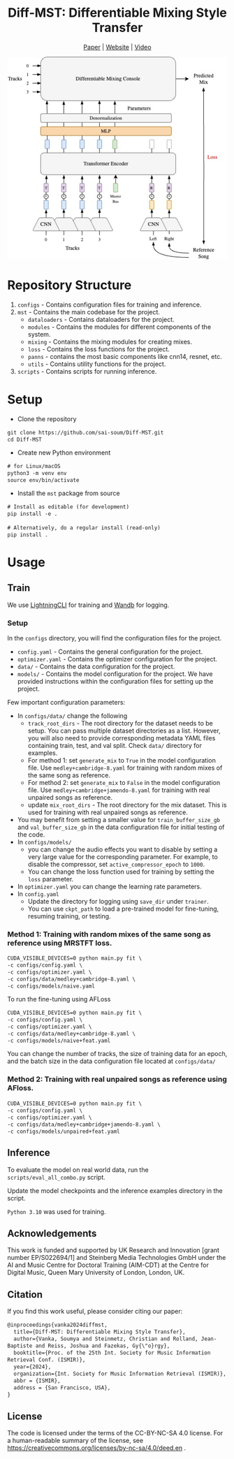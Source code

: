 
<div align="center">

# Diff-MST: Differentiable Mixing Style Transfer
[Paper](https://sai-soum.github.io/assets/pdf/Differentiable_Mixing_Style_Transfer.pdf) | [Website](https://sai-soum.github.io/projects/diffmst/) | [Video](https://youtu.be/w90RGZ3IqQw)


<img src="./Assets/diffmst-main_modified.jpg">

</div>

<!-- Mixing style transfer using reference mix. 
There are two mixing console configurations (in `modules.py`)
1. `BasicMixConsole`: Gain + Pan
2. `AdvancedMixConsole`: Gain + Pan + Diff EQ + Diff Compressor

Mixes for training can be created using either `naive_random_mix` (assigns random parameter values for mixing console to create a mix) or `knowledge_engineering_mix` (uses knowledge engineering to assign parameter values for mixing console to create a mix). Both of these modules can be found in `mixing.py`

 -->
# Repository Structure
1. `configs` - Contains configuration files for training and inference.
2. `mst` - Contains the main codebase for the project.
    - `dataloaders` - Contains dataloaders for the project.
    - `modules` - Contains the modules for different components of the system.
    - `mixing` - Contains the mixing modules for creating mixes.
    - `loss` - Contains the loss functions for the project.
    - `panns` - contains the most basic components like cnn14, resnet, etc.
    - `utils` - Contains utility functions for the project.
3. `scripts` - Contains scripts for running inference.  

# Setup
- Clone the repository
```
git clone https://github.com/sai-soum/Diff-MST.git
cd Diff-MST
```

- Create new Python environment
```
# for Linux/macOS
python3 -m venv env
source env/bin/activate
```

- Install the `mst` package from source
```
# Install as editable (for development)
pip install -e .

# Alternatively, do a regular install (read-only)
pip install .
```

# Usage
## Train
We use [LightningCLI](https://lightning.ai/docs/pytorch/stable/) for training and [Wandb](https://wandb.ai/site) for logging.

### Setup
In the `configs` directory, you will find the configuration files for the project.
- `config.yaml` - Contains the general configuration for the project.
- `optimizer.yaml` - Contains the optimizer configuration for the project.
- `data/` - Contains the data configuration for the project.
- `models/` - Contains the model configuration for the project.
We have provided instructions within the configuration files for setting up the project.

Few important configuration parameters:
- In `configs/data/` change the following
    - `track_root_dirs` - The root directory for the dataset needs to be setup. You can pass multiple dataset directories as a list. However, you will also need to provide corresponding metadata YAML files containing train, test, and val split. Check `data/` directory for examples.
    - For method 1: set `generate_mix` to `True` in the model configuration file. Use `medley+cambridge-8.yaml` for training with random mixes of the same song as reference.
    - For method 2: set `generate_mix` to `False` in the model configuration file. Use `medley+cambridge+jamendo-8.yaml` for training with real unpaired songs as reference.
    - update `mix_root_dirs` - The root directory for the mix dataset. This is used for training with real unpaired songs as reference. 
- You may benefit from setting a smaller value for `train_buffer_size_gb` and `val_buffer_size_gb` in the data configuration file for initial testing of the code.
- In `configs/models/`
    - you can change the audio effects you want to disable by setting a very large value for the corresponding parameter. For example, to disable the compressor, set `active_compressor_epoch` to `1000`.
    - You can change the loss function used for training by setting the `loss` parameter.
- In `optimizer.yaml` you can change the learning rate parameters.
- In `config.yaml` 
    - Update the directory for logging using `save_dir` under `trainer`.
    - You can use `ckpt_path` to load a pre-trained model for fine-tuning, resuming training, or testing.


### Method 1: Training with random mixes of the same song as reference using MRSTFT loss.
```
CUDA_VISIBLE_DEVICES=0 python main.py fit \
-c configs/config.yaml \
-c configs/optimizer.yaml \
-c configs/data/medley+cambridge-8.yaml \
-c configs/models/naive.yaml
```

To run the fine-tuning using AFLoss
```
CUDA_VISIBLE_DEVICES=0 python main.py fit \
-c configs/config.yaml \
-c configs/optimizer.yaml \
-c configs/data/medley+cambridge-8.yaml \
-c configs/models/naive+feat.yaml
```

You can change the number of tracks, the size of training data for an epoch, and the batch size in the data configuration file located at `configs/data/`

### Method 2: Training with real unpaired songs as reference using AFloss.

```
CUDA_VISIBLE_DEVICES=0 python main.py fit \
-c configs/config.yaml \
-c configs/optimizer.yaml \
-c configs/data/medley+cambridge+jamendo-8.yaml \
-c configs/models/unpaired+feat.yaml
```

## Inference
To evaluate the model on real world data, run the ` scripts/eval_all_combo.py` script. 

Update the model checkpoints and the inference examples directory in the script. 

`Python 3.10` was used for training. 


## Acknowledgements
This work is funded and supported by UK Research and Innovation [grant number EP/S022694/1] and Steinberg Media Technologies GmbH under the AI and Music Centre for Doctoral Training (AIM-CDT) at the Centre for Digital Music, Queen Mary University of London, London, UK. 

## Citation
If you find this work useful, please consider citing our paper:
```
@inproceedings{vanka2024diffmst,
  title={Diff-MST: Differentiable Mixing Style Transfer},
  author={Vanka, Soumya and Steinmetz, Christian and Rolland, Jean-Baptiste and Reiss, Joshua and Fazekas, Gy{\"o}rgy},
  booktitle={Proc. of the 25th Int. Society for Music Information Retrieval Conf. (ISMIR)},
  year={2024},
  organization={Int. Society for Music Information Retrieval (ISMIR)},
  abbr = {ISMIR},
  address = {San Francisco, USA},
}
```

## License
The code is licensed under the terms of the CC-BY-NC-SA 4.0 license. For a human-readable summary of the license, see https://creativecommons.org/licenses/by-nc-sa/4.0/deed.en .
